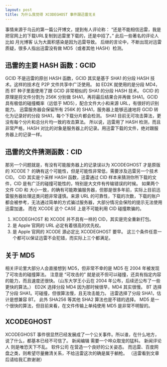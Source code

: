 ```yaml
---
layout: post
title: 为什么我觉得 XCODEGHOST 事件跟迅雷无关
---
```


事情来源于乌云的第一篇公开博文，提到有人评论称：
“还是不能相信迅雷，我是把官网上的下载URL复制到迅雷里下载的，还是中招了。”
此后一些著名的评论人比如 月光博客 认为大面积感染是因为迅雷导致。
后继的言论中，不断出现对迅雷质疑，很多人指出迅雷没有做 MD5（或者其他 HASH）检测。

迅雷的主要 HASH 函数：GCID
----
GCID 不是迅雷的原创 HASH 函数，GCID 其实是基于 SHA1 的分段 HASH 技术。这样的技术在 P2P 文件共享中广泛使用。
如 ED2K 就使用的是分段 MD4，而 BT 种子里面使用了跟 GCID 非常相似的 SHA1 的分段 HASH 技术。
GCID 的原理是将文件分割为 256K 分别做 SHA1，再将最后结果合并再做 SHA1。GCID 具有极低的碰撞概率（远低于 MD5），配合文件大小和来源 URL，有很好的识别能力。
迅雷服务器会保留所有 256K 的 SHA1，服务器上能够迅速地将 GCID 转化为记录好的分段 SHA1，每个下载分片都会检测。
SHA1 目前无可攻击算法，更没有每个分片和总分片均一致的攻击算法。
所以说，迅雷用了 HASH 检测，而且非常严格，HASH 对比的对象是服务器上的记录。用迅雷下载的文件，绝对跟服务器上的记录一样。

迅雷的文件猜测函数：CID
----
那另一个问题就是，有没有可能服务器上的记录误以为 XCODEGHOST 才是原版的 XCODE？
的确有这个可能性，但是可能性非常低，需要涉及迅雷另一个技术 CID。
CID 其实是个采样 HASH 函数，迅雷通过 CID 样本来猜测你所下载的文件，CID 是有广泛的碰撞可能性的，特别是大文件有传输错误的时候。
如果两个文件 CID 和 大小一致，的确有可能欺骗服务器，但那是很多年前，实际上目前迅雷服务器处理这类问题非常谨慎。来源 URL 的可靠性，下载的次数，下载的账户都会被参考，无法通过简单的方式骗过服务器，大部分情况会保险的提示无法使用迅雷加速。
而在 XCODE 这个 CASE 上是不可能利用 CID 碰撞欺骗的。
1. XCODEGHOST 和 XCODE 并不具有一样的 CID，其实是完全重新打包。
2. 是 Apple 官网的 URL 必定有着很高的优先权。
3. 是 Apple 官网的 XCODE 源必定比 XCODEGHOST 要早。
这三个条件任意一个都可以保证迅雷不会犯错，而实际上三个都满足。

关于 MD5
----
相关评论里大部分人会直接想到 MD5，但非常不幸的是 MD5 在 2004 年被发现了可攻击的碰撞算法。
注意是 “可攻击的” 就是说不但可以碰撞，还具有指定内容的能力，而且速度还很快。（山东大学王小云在 2004 年公布，后续还公布了一些更快的算法。）
ED2K 选择分段 MD4 因为那时候很早，MD4 其实很慢。
BT 选择了分段 SHA1。可碰撞，但很算法慢，且无攻击能力。
迅雷选择了分段 SHA1，估计是想兼容 BT。
此外 SHA256 等其他 SHA2 算法也是不错的选择。
MD5 是一个很快的算法，但目前来看，在文件传输上单纯使用 MD5 是非常不明智的。

XCODEGHOST
----
XCODEGHOST 事件很显然已经发展成了一个公关事件。所以谁，在什么地方，说了什么，都基本已经不可信了。
新闻编辑 需要一个哗众取宠的猛料。
新闻评论人 则是唯恐天下不乱。
软件公司 在营造一个良好的公关姿态。
而迅雷、百度网盘之类，则希望尽量撇清关系，不给迅雷这次的确是属于躺枪。
（迅雷看到文章后请给我汇款谢谢）